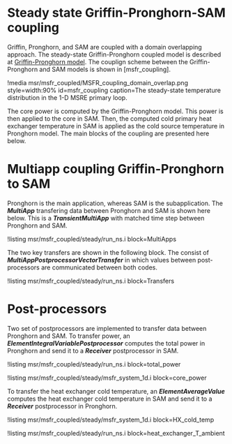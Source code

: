 # Steady state Griffin-Pronghorn-SAM coupling

Griffin, Pronghorn, and SAM are coupled with a domain overlapping approach.
The steady-state Griffin-Pronghorn coupled model is described at [Griffin-Pronghorn model](msfr/griffin_pgh_model.md).
The couplign scheme between the Griffin-Pronghorn and SAM models is shown in [msfr_coupling].

!media msr/msfr_coupled/MSFR_coupling_domain_overlap.png
       style=width:90%
       id=msfr_coupling
       caption=The steady-state temperature distribution in the 1-D MSRE primary loop.

The core power is computed by the Griffin-Pronghorn model.
This power is then applied to the core in SAM.
Then, the computed cold primary heat exchanger temperature in SAM is applied as the cold source temperature in Pronghorn model.
The main blocks of the coupling are presented here below.

# Multiapp coupling Griffin-Pronghorn to SAM

Pronghorn is the main application, whereas SAM is the subapplication.
The ***MultiApp*** transfering data between Pronghorn and SAM is shown here below.
This is a ***TransientMultiApp*** with matched time step between Pronghorn and SAM.

!listing msr/msfr_coupled/steady/run_ns.i block=MultiApps


The two key transfers are shown in the following block.
The consist of ***MultiAppPostprocessorVectorTransfer*** in which values between post-processors are communicated between both codes.

!listing msr/msfr_coupled/steady/run_ns.i block=Transfers

# Post-processors

Two set of postprocessors are implemented to transfer data between Pronghorn and SAM.
To transfer power, an ***ElementIntegralVariablePostprocessor*** computes the total power in Pronghorn and send it to a ***Receiver*** postprocessor in SAM.

!listing msr/msfr_coupled/steady/run_ns.i block=total_power

!listing msr/msfr_coupled/steady/msfr_system_1d.i block=core_power



To transfer the heat exchanger cold temperature, an ***ElementAverageValue*** computes the heat exchanger cold temperature in SAM and send it to a ***Receiver*** postprocessor in Pronghorn.

!listing msr/msfr_coupled/steady/msfr_system_1d.i block=HX_cold_temp

!listing msr/msfr_coupled/steady/run_ns.i block=heat_exchanger_T_ambient


